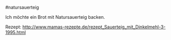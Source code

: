 #natursauerteig

Ich möchte ein Brot mit Natursauerteig backen.

Rezept: http://www.mamas-rezepte.de/rezept_Sauerteig_mit_Dinkelmehl-3-1995.html
